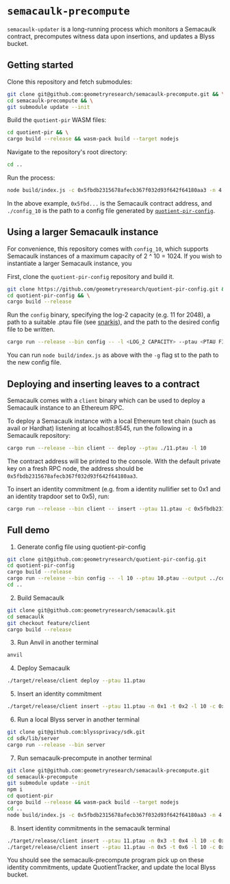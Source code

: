 # `semacaulk-precompute`

`semacaulk-updater` is a long-running process which monitors a Semacaulk
contract, precomputes witness data upon insertions, and updates a Blyss bucket.

## Getting started

Clone this repository and fetch submodules:

```bash
git clone git@github.com:geometryresearch/semacaulk-precompute.git && \
cd semacaulk-precompute && \
git submodule update --init
```

Build the `quotient-pir` WASM files:

```bash
cd quotient-pir && \
cargo build --release && wasm-pack build --target nodejs
```

Navigate to the repository's root directory:

```bash
cd ..
``` 

Run the process:

```bash
node build/index.js -c 0x5fbdb2315678afecb367f032d93f642f64180aa3 -n 4 -m 1 -g ./config_10
```

In the above example, `0x5fbd...` is the Semacaulk contract address, and
`./config_10` is the path to a config file generated by
[`quotient-pir-config`](https://github.com/geometryresearch/quotient-pir-config).

## Using a larger Semacaulk instance

For convenience, this repository comes with `config_10`, which supports
Semacaulk instances of a maximum capacity of 2 ^ 10 = 1024. If you wish to
instantiate a larger Semacaulk instance, you 

First, clone the `quotient-pir-config` repository and build it.

```bash
git clone https://github.com/geometryresearch/quotient-pir-config.git && \
cd quotient-pir-config && \
cargo build --release
```

Run the `config` binary, specifying the log-2 capacity (e.g. 11 for 2048), a
path to a suitable .ptau file (see
[snarkjs](https://github.com/iden3/snarkjs/#7-prepare-phase-2)), and the path
to the desired config file to be written.

```bash
cargo run --release --bin config -- -l <LOG_2 CAPACITY> --ptau <PTAU FILE> --output <CONFIG OUTPUT PATH>
```

You can run `node build/index.js` as above with the `-g` flag st to the path to
the new config file.

## Deploying and inserting leaves to a contract

Semacaulk comes with a `client` binary which can be used to deploy a Semacaulk
instance to an Ethereum RPC.

To deploy a Semacaulk instance with a local Ethereum test chain (such as
avail or Hardhat) listening at localhost:8545, run the following in a Semacaulk
repository:

```bash
cargo run --release --bin client -- deploy --ptau ./11.ptau -l 10
```

The contract address will be printed to the console. With the default private
key on a fresh RPC node, the address should be
`0x5fbdb2315678afecb367f032d93f642f64180aa3`.

To insert an identity commitment (e.g. from a identity nullifier set to 0x1 and
an identity trapdoor set to 0x5), run:

```bash
cargo run --release --bin client -- insert --ptau 11.ptau -c 0x5fbdb2315678afecb367f032d93f642f64180aa3 -l 10 --id_nul 0x1 --id_trap 0x5
```

## Full demo

1. Generate config file using quotient-pir-config

```bash
git clone git@github.com:geometryresearch/quotient-pir-config.git
cd quotient-pir-config
cargo build --release
cargo run --release --bin config -- -l 10 --ptau 10.ptau --output ../config_10
cd ..
```

2. Build Semacaulk

```bash
git clone git@github.com:geometryresearch/semacaulk.git
cd semacaulk
git checkout feature/client
cargo build --release
```

3. Run Anvil in another terminal

```bash
anvil
```

4. Deploy Semacaulk

```bash
./target/release/client deploy --ptau 11.ptau
```

5. Insert an identity commitment

```bash
./target/release/client insert --ptau 11.ptau -n 0x1 -t 0x2 -l 10 -c 0x5fbdb2315678afecb367f032d93f642f64180aa3
```
6. Run a local Blyss server in another terminal

```bash
git clone git@github.com:blyssprivacy/sdk.git
cd sdk/lib/server
cargo run --release --bin server
```

7. Run semacaulk-precompute in another terminal

```bash
git clone git@github.com:geometryresearch/semacaulk-precompute.git
cd semacaulk-precompute
git submodule update --init
npm i
cd quotient-pir
cargo build --release && wasm-pack build --target nodejs
cd ..
node build/index.js -c 0x5fbdb2315678afecb367f032d93f642f64180aa3 -n 4 -m 1 -g ../config_10
```

8. Insert identity commitments in the semacaulk terminal

```bash
./target/release/client insert --ptau 11.ptau -n 0x3 -t 0x4 -l 10 -c 0x5fbdb2315678afecb367f032d93f642f64180aa3
./target/release/client insert --ptau 11.ptau -n 0x5 -t 0x6 -l 10 -c 0x5fbdb2315678afecb367f032d93f642f64180aa3
```

You should see the semacaulk-precompute program pick up on these identity commitments, update QuotientTracker, and update the local Blyss bucket.
